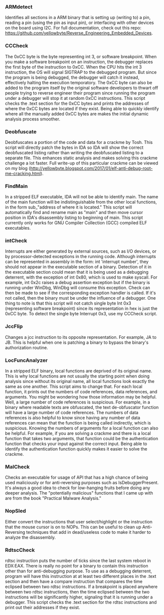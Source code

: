 ### ARMdetect ###
Identifies all sections in a ARM binary that is setting up (writing to) a pin, reading a pin (using the pin as input pin), or interfacing with other devices on the board using I2C. For full documentation, check out this repo: https://github.com/yellowbyte/Reverse_Engineering_Embedded_Devices.

### CCCheck ###
The 0xCC byte is the byte representing int 3, or software breakpoint. When you make a software breakpoint on an instruction, the debugger replaces the first byte of the instruction to 0xCC. When the CPU hits the int 3 instruction, the OS will signal SIGTRAP to the debugged program. But since the program is being debugged, the debugger will catch it instead, effectively halting the execution temporatory. The 0xCC byte can also be added to the program itself by the original software developers to thwart off people trying to reverse engineer their program since running the program under a debugger will stop it at random 0xCC instructions. This script checks the .text section for the 0xCC bytes and prints the addresses of where the 0xCC bytes are located if they exist. Being able to quickly identify where all the manually added 0xCC bytes are makes the initial dynamic analysis process smoother. 

### Deobfuscate ###
Deobfuscates a portion of the code and data for a crackme by Tosh. This script will directly patch the bytes in IDA so IDA will show the correct deobfuscated listing rather than writing the deobfuscated listing to a separate file. This enhances static analysis and makes solving this crackme challenge a lot faster. Full write-up of this particular crackme can be viewed on my blog (http://yellowbyte.blogspot.com/2017/01/elf-anti-debug-root-me-cracking.html).

### FindMain ###
In a stripped ELF executable, IDA will not be able to identify main. The name of the main function will be indistinguishable from the other local functions, in the form sub_"address of where it is located." This script will automatically find and rename main as "main" and then move cursor position in IDA's disassembly listing to beginning of main. This script currently only works for GNU Compiler Collection (GCC) compiled ELF executables.

### intCheck ###
Interrupts are either generated by external sources, such as I/O devices, or by processor-detected exceptions in the running code. Although interrupts can be represented in assembly in the form: int 'interrupt number', they should not appear in the executable section of a binary. Detection of it in the executable section could mean that it is being used as a debugging deterrent, with the exception of int 0x80, which is used to make syscall. For example, int 0x2c raises a debug assertion exception but if the binary is running under WinDbg, WinDbg will consume this exception. Check can then be made to see if the corresponding exception handler is called. If it's not called, then the binary must be under the influence of a debugger. One thing to note is that this script will not catch single byte Int 0x3 (representing software breakpoint) since its representation in hex is just the 0xCC byte. To detect the single byte Interrupt 0x3, use my CCCheck script.

### JccFlip ###
Changes a jcc instruction to its opposite representation. For example, JA to JB. This is helpful when one is patching a binary to bypass the binary's authorization routine. 

### LocFuncAnalyzer ###
In a stripped ELF binary, local functions are deprived of its original name. This is why local functions are not usually the starting point when doing analysis since without its original name, all local functions look exactly the same as one another. This script aims to change that. For each local function, it prints out the numbers of code references, data references, and arguments. You might be wondering how those information may be helpful. Well, a large number of code references is suspicious. For example, in a binary where readable texts are obfuscated, the text de-obfuscator function will have a large number of code references. The numbers of data references is also helpful to know since having any number of data references can mean that the function is being called indirectly, which is suspicious. Knowing the numbers of arguments for a local function can also be helpful. For example, if you are solving a crackme and there is a local function that takes two arguments, that function could be the authentication function that checks your input against the correct input. Being able to identify the authentication function quickly makes it easier to solve the crackme. 

### MalCheck ###
Checks an executable for usage of API that has a high chance of being used maliciously or for anti-reversing purposes such as IsDebuggerPresent. It's always a good idea to check for low-hanging fruits before doing any deeper analysis. The "potentially malicious" functions that I came up with are from the book "Practical Malware Analysis."

### NopSled ###
Either convert the instructions that user select/highlight or the instruction that the mouse cursor is on to NOPs. This can be useful to clean up Anti-Reversing techniques that add in dead/useless code to make it harder to analyze the disassembly.  

### RdtscCheck ###
rdtsc instruction puts the number of ticks since the last system reboot in EDX:EAX. There is really no point for a binary to contain this instruction other than for anti-debugging purpose. To use as a debugging deterrent, program will have this instruction at at least two different places in the .text section and then have a compare instruction that compares the time eclipsed between two rdtsc instructions. If a breakpoint is placed anywhere between two rdtsc instructions, then the time eclipsed between the two instructions will be significantly higher, signaling that it is running under a debugger. This script checks the .text section for the rdtsc instructions and print out their addresses if they exist. 
